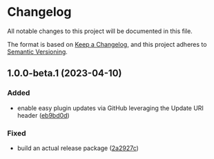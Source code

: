 # Changelog

All notable changes to this project will be documented in this file.

The format is based on [Keep a Changelog](https://keepachangelog.com/en/1.0.0/), and this project adheres to [Semantic Versioning](https://semver.org/spec/v2.0.0.html).

## 1.0.0-beta.1 (2023-04-10)


### Added

* enable easy plugin updates via GitHub leveraging the Update URI header ([eb9bd0d](https://github.com/dubyaio/plugin-updater-github/commit/eb9bd0d529f37fcce1d49f719ee7368bc5f1bd2e))


### Fixed

* build an actual release package ([2a2927c](https://github.com/dubyaio/plugin-updater-github/commit/2a2927c3d8d8faee09528a17885e84001a32e1bc))

